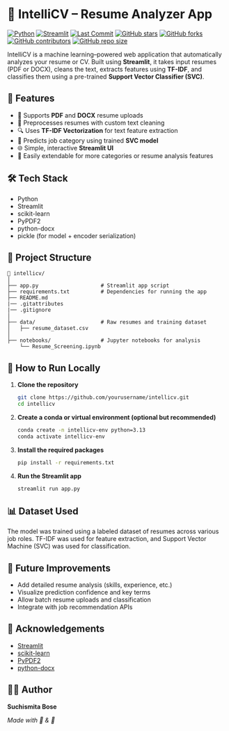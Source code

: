 # 📝 IntelliCV – Resume Analyzer App

[![Python](https://img.shields.io/badge/Python-3.13-blue?logo=python)](https://www.python.org/)
[![Streamlit](https://img.shields.io/badge/Built%20with-Streamlit-red?logo=streamlit)](https://streamlit.io/)
[![Last Commit](https://img.shields.io/github/last-commit/psychomita/intellicv)](https://github.com/psychomita/intellicv/commits/main)
[![GitHub stars](https://img.shields.io/github/stars/psychomita/intellicv?style=social)](https://github.com/psychomita/intellicv/stargazers)
[![GitHub forks](https://img.shields.io/github/forks/psychomita/intellicv?style=social)](https://github.com/psychomita/intellicv/network/members)
[![GitHub contributors](https://img.shields.io/github/contributors/psychomita/intellicv)](https://github.com/psychomita/intellicv/graphs/contributors)
[![GitHub repo size](https://img.shields.io/github/repo-size/psychomita/intellicv)](https://github.com/psychomita/intellicv)

IntelliCV is a machine learning–powered web application that automatically analyzes your resume or CV. Built using **Streamlit**, it takes input resumes (PDF or DOCX), cleans the text, extracts features using **TF-IDF**, and classifies them using a pre-trained **Support Vector Classifier (SVC)**.

## 🚀 Features

- 📄 Supports **PDF** and **DOCX** resume uploads
- 🧹 Preprocesses resumes with custom text cleaning
- 🔍 Uses **TF-IDF Vectorization** for text feature extraction
- 🧠 Predicts job category using trained **SVC model**
- 🌐 Simple, interactive **Streamlit UI**
- 🧰 Easily extendable for more categories or resume analysis features

## 🛠️ Tech Stack

- Python
- Streamlit
- scikit-learn
- PyPDF2
- python-docx
- pickle (for model + encoder serialization)

## 📂 Project Structure

```
📁 intellicv/
│
├── app.py                    # Streamlit app script
├── requirements.txt          # Dependencies for running the app
├── README.md
|── .gitattributes
|── .gitignore
│
├── data/                     # Raw resumes and training dataset
│   ├── resume_dataset.csv
│
├── notebooks/                # Jupyter notebooks for analysis
    └── Resume_Screening.ipynb
```

## 🧪 How to Run Locally

1. **Clone the repository**

   ```bash
   git clone https://github.com/yourusername/intellicv.git
   cd intellicv
   ```

2. **Create a conda or virtual environment (optional but recommended)**

   ```bash
   conda create -n intellicv-env python=3.13
   conda activate intellicv-env
   ```

3. **Install the required packages**

   ```bash
   pip install -r requirements.txt
   ```

4. **Run the Streamlit app**
   ```bash
   streamlit run app.py
   ```

## 📊 Dataset Used

The model was trained using a labeled dataset of resumes across various job roles. TF-IDF was used for feature extraction, and Support Vector Machine (SVC) was used for classification.

## 🔮 Future Improvements

- Add detailed resume analysis (skills, experience, etc.)
- Visualize prediction confidence and key terms
- Allow batch resume uploads and classification
- Integrate with job recommendation APIs

## 🙌 Acknowledgements

- [Streamlit](https://streamlit.io/)
- [scikit-learn](https://scikit-learn.org/)
- [PyPDF2](https://pypi.org/project/PyPDF2/)
- [python-docx](https://python-docx.readthedocs.io/)

## 🧑‍💻 Author

**Suchismita Bose**


*Made with 💚 & 🐍*
